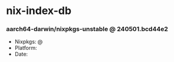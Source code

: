 # nix-index-db
### aarch64-darwin/nixpkgs-unstable @ 240501.bcd44e2
- Nixpkgs: @[](https://github.com/NixOS/nixpkgs/commit/bcd44e224fd68ce7d269b4f44d24c2220fd821e7)
- Platform: 
- Date: 
